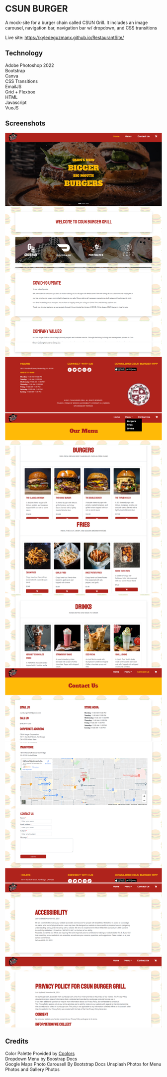 # CSUN BURGER
A mock-site for a burger chain called CSUN Grill. It includes an image carousel, navigation bar, navigation bar w/ dropdown, and CSS transitions

Live site: https://kyledeguzmanx.github.io/RestaurantSite/

## Technology
Adobe Photoshop 2022  
Bootstrap  
Canva  
CSS Transitions  
EmailJS  
Grid + Flexbox  
HTML  
Javascript    
VueJS  



## Screenshots  
![Screenshot](https://github.com/kyledeguzmanx/RestaurantSite/blob/master/images/home1.png)  
![Screenshot](https://github.com/kyledeguzmanx/RestaurantSite/blob/master/images/home2.png)  
![Screenshot](https://github.com/kyledeguzmanx/RestaurantSite/blob/master/images/home3.png)  
![Screenshot](https://github.com/kyledeguzmanx/RestaurantSite/blob/master/images/home4.png)  
![Screenshot](https://github.com/kyledeguzmanx/RestaurantSite/blob/master/images/burger1.png)  
![Screenshot](https://github.com/kyledeguzmanx/RestaurantSite/blob/master/images/burger2.png)  
![Screenshot](https://github.com/kyledeguzmanx/RestaurantSite/blob/master/images/burger3.png)  
![Screenshot](https://github.com/kyledeguzmanx/RestaurantSite/blob/master/images/burger4.png)  
![Screenshot](https://github.com/kyledeguzmanx/RestaurantSite/blob/master/images/contact1.png)  
![Screenshot](https://github.com/kyledeguzmanx/RestaurantSite/blob/master/images/contact2.png)  
![Screenshot](https://github.com/kyledeguzmanx/RestaurantSite/blob/master/images/contact3.png) 
![Screenshot](https://github.com/kyledeguzmanx/RestaurantSite/blob/master/images/access1.png) 
![Screenshot](https://github.com/kyledeguzmanx/RestaurantSite/blob/master/images/privacy.png) 

## Credits
Color Palette Provided by [Coolors](https://coolors.co/)  
Dropdown Menu by Boostrap Docs  
Google Maps 
Photo Carousell By Bootstrap Docs
Unsplash Photos for Menu Photos and Gallery Photos


